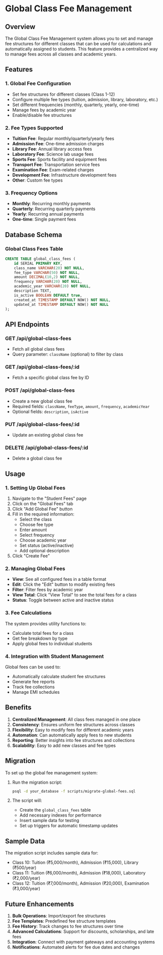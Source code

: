 # Global Class Fee Management

## Overview

The Global Class Fee Management system allows you to set and manage fee structures for different classes that can be used for calculations and automatically assigned to students. This feature provides a centralized way to manage fees across all classes and academic years.

## Features

### 1. Global Fee Configuration
- Set fee structures for different classes (Class 1-12)
- Configure multiple fee types (tuition, admission, library, laboratory, etc.)
- Set different frequencies (monthly, quarterly, yearly, one-time)
- Manage fees by academic year
- Enable/disable fee structures

### 2. Fee Types Supported
- **Tuition Fee**: Regular monthly/quarterly/yearly fees
- **Admission Fee**: One-time admission charges
- **Library Fee**: Annual library access fees
- **Laboratory Fee**: Science lab usage fees
- **Sports Fee**: Sports facility and equipment fees
- **Transport Fee**: Transportation service fees
- **Examination Fee**: Exam-related charges
- **Development Fee**: Infrastructure development fees
- **Other**: Custom fee types

### 3. Frequency Options
- **Monthly**: Recurring monthly payments
- **Quarterly**: Recurring quarterly payments
- **Yearly**: Recurring annual payments
- **One-time**: Single payment fees

## Database Schema

### Global Class Fees Table
```sql
CREATE TABLE global_class_fees (
    id SERIAL PRIMARY KEY,
    class_name VARCHAR(20) NOT NULL,
    fee_type VARCHAR(50) NOT NULL,
    amount DECIMAL(10,2) NOT NULL,
    frequency VARCHAR(20) NOT NULL,
    academic_year VARCHAR(20) NOT NULL,
    description TEXT,
    is_active BOOLEAN DEFAULT true,
    created_at TIMESTAMP DEFAULT NOW() NOT NULL,
    updated_at TIMESTAMP DEFAULT NOW() NOT NULL
);
```

## API Endpoints

### GET /api/global-class-fees
- Fetch all global class fees
- Query parameter: `className` (optional) to filter by class

### GET /api/global-class-fees/:id
- Fetch a specific global class fee by ID

### POST /api/global-class-fees
- Create a new global class fee
- Required fields: `className`, `feeType`, `amount`, `frequency`, `academicYear`
- Optional fields: `description`, `isActive`

### PUT /api/global-class-fees/:id
- Update an existing global class fee

### DELETE /api/global-class-fees/:id
- Delete a global class fee

## Usage

### 1. Setting Up Global Fees
1. Navigate to the "Student Fees" page
2. Click on the "Global Fees" tab
3. Click "Add Global Fee" button
4. Fill in the required information:
   - Select the class
   - Choose fee type
   - Enter amount
   - Select frequency
   - Choose academic year
   - Set status (active/inactive)
   - Add optional description
5. Click "Create Fee"

### 2. Managing Global Fees
- **View**: See all configured fees in a table format
- **Edit**: Click the "Edit" button to modify existing fees
- **Filter**: Filter fees by academic year
- **View Total**: Click "View Total" to see the total fees for a class
- **Status**: Toggle between active and inactive status

### 3. Fee Calculations
The system provides utility functions to:
- Calculate total fees for a class
- Get fee breakdown by type
- Apply global fees to individual students

### 4. Integration with Student Management
Global fees can be used to:
- Automatically calculate student fee structures
- Generate fee reports
- Track fee collections
- Manage EMI schedules

## Benefits

1. **Centralized Management**: All class fees managed in one place
2. **Consistency**: Ensures uniform fee structures across classes
3. **Flexibility**: Easy to modify fees for different academic years
4. **Automation**: Can automatically apply fees to new students
5. **Reporting**: Better insights into fee structures and collections
6. **Scalability**: Easy to add new classes and fee types

## Migration

To set up the global fee management system:

1. Run the migration script:
   ```bash
   psql -d your_database -f scripts/migrate-global-fees.sql
   ```

2. The script will:
   - Create the `global_class_fees` table
   - Add necessary indexes for performance
   - Insert sample data for testing
   - Set up triggers for automatic timestamp updates

## Sample Data

The migration script includes sample data for:
- Class 10: Tuition (₹5,000/month), Admission (₹15,000), Library (₹500/year)
- Class 11: Tuition (₹6,000/month), Admission (₹18,000), Laboratory (₹2,000/year)
- Class 12: Tuition (₹7,000/month), Admission (₹20,000), Examination (₹3,000/year)

## Future Enhancements

1. **Bulk Operations**: Import/export fee structures
2. **Fee Templates**: Predefined fee structure templates
3. **Fee History**: Track changes to fee structures over time
4. **Advanced Calculations**: Support for discounts, scholarships, and late fees
5. **Integration**: Connect with payment gateways and accounting systems
6. **Notifications**: Automated alerts for fee due dates and changes 